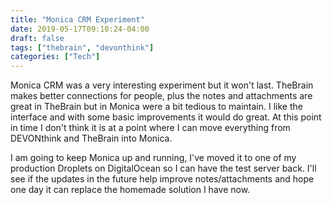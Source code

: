 ```yaml
---
title: "Monica CRM Experiment"
date: 2019-05-17T09:10:24-04:00
draft: false
tags: ["thebrain", "devonthink"]
categories: ["Tech"]
---
```


Monica CRM was a very interesting experiment but it won't last. TheBrain makes better connections for people, plus the notes and attachments are great in TheBrain but in Monica were a bit tedious to maintain. I like the interface and with some basic improvements it would do great. At this point in time I don't think it is at a point where I can move everything from DEVONthink and TheBrain into Monica.

I am going to keep Monica up and running, I've moved it to one of my production Droplets on DigitalOcean so I can have the test server back. I'll see if the updates in the future help improve notes/attachments and hope one day it can replace the homemade solution I have now.